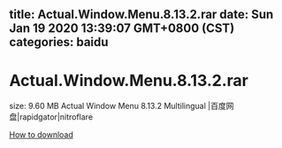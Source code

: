 
title: Actual.Window.Menu.8.13.2.rar
date: Sun Jan 19 2020 13:39:07 GMT+0800 (CST)    
categories: baidu
---

# Actual.Window.Menu.8.13.2.rar
size: 9.60 MB
 Actual Window Menu 8.13.2 Multilingual |百度网盘|rapidgator|nitroflare
 

[How to download](https://bpcam.bemobtrk.com/go/2ceec3aa-1ca2-46d6-b9ff-aaa5c184517c?jno=3057)